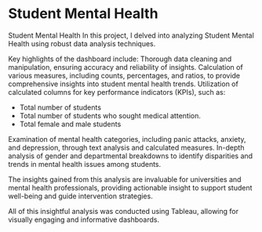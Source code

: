 # Student Mental Health
Student Mental Health
In this project, I delved into analyzing Student Mental Health using robust data analysis techniques.

Key highlights of the dashboard include:
Thorough data cleaning and manipulation, ensuring accuracy and reliability of insights.
Calculation of various measures, including counts, percentages, and ratios, to provide comprehensive insights into student mental health trends.
Utilization of calculated columns for key performance indicators (KPIs), such as:
- Total number of students
- Total number of students who sought medical attention.
- Total female and male students

Examination of mental health categories, including panic attacks, anxiety, and depression, through text analysis and calculated measures.
In-depth analysis of gender and departmental breakdowns to identify disparities and trends in mental health issues among students.

The insights gained from this analysis are invaluable for universities and mental health professionals, providing actionable insight to support student well-being and guide intervention strategies.

All of this insightful analysis was conducted using Tableau, allowing for visually engaging and informative dashboards.
